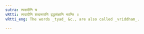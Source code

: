 ```yaml
---
sutra: त्यदादीनि च
vRtti: त्यदादीनि शब्दरूपाणि वृद्धसंज्ञानि भवन्ति ॥
vRtti_eng: The words _tyad_ &c., are also called _vriddham_.

---
```

